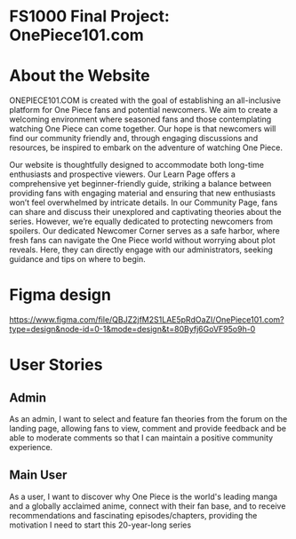 # FS1000 Final Project: OnePiece101.com

# About the Website
ONEPIECE101.COM is created with the goal of establishing an all-inclusive platform for One Piece fans and potential newcomers. We aim to create a welcoming environment where seasoned fans and those contemplating watching One Piece can come together. Our hope is that newcomers will find our community friendly and, through engaging discussions and resources, be inspired to embark on the adventure of watching One Piece.

Our website is thoughtfully designed to accommodate both long-time enthusiasts and prospective viewers. Our Learn Page offers a comprehensive yet beginner-friendly guide, striking a balance between providing fans with engaging material and ensuring that new enthusiasts won’t feel overwhelmed by intricate details. In our Community Page, fans can share and discuss their unexplored and captivating theories about the series. However, we’re equally dedicated to protecting newcomers from spoilers. Our dedicated Newcomer Corner serves as a safe harbor, where fresh fans can navigate the One Piece world without worrying about plot reveals. Here, they can directly engage with our administrators, seeking guidance and tips on where to begin.
# Figma design
https://www.figma.com/file/QBJZ2jfM2S1LAE5pRdOaZI/OnePiece101.com?type=design&node-id=0-1&mode=design&t=80Byfj6GoVF95o9h-0
# User Stories
## Admin 
As an admin, I want to select and feature fan theories from the forum on the landing page, allowing fans to view, comment and provide feedback and be able to moderate comments so that I can maintain a positive community experience.
## Main User
As a user, I want to discover why One Piece is the world's leading manga and a globally acclaimed anime, connect with their fan base, and to receive recommendations and fascinating episodes/chapters, providing the motivation I need to start this 20-year-long series
